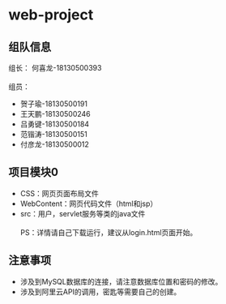 # web-project
## 组队信息
组长：
何喜龙-18130500393<br><br>
组员：<br>
* 贺子瑜-18130500191<br>
* 王天鹏-18130500246<br>
* 吕勇键-18130500184<br>
* 范锴涛-18130500151<br>
* 付彦龙-18130500012<br>
## 项目模块0
* CSS：网页页面布局文件
* WebContent：网页代码文件（html和jsp）
* src：用户，servlet服务等类的java文件<br><br>
PS：详情请自己下载运行，建议从login.html页面开始。
## 注意事项
* 涉及到MySQL数据库的连接，请注意数据库位置和密码的修改。<br>
* 涉及到阿里云API的调用，密匙等需要自己的创建。
